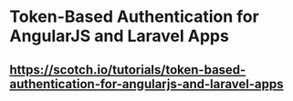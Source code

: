 # Token-Based Authentication for AngularJS and Laravel Apps
## https://scotch.io/tutorials/token-based-authentication-for-angularjs-and-laravel-apps
